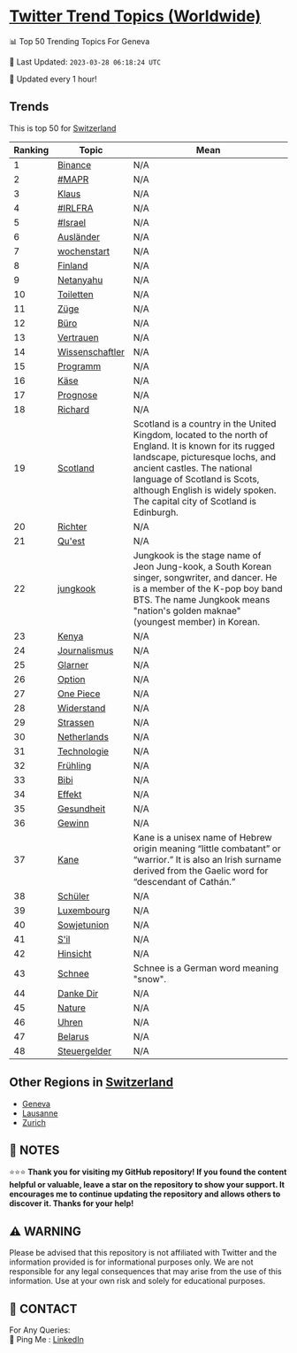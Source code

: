 [Twitter Trend Topics (Worldwide)](https://github.com/ErcinDedeoglu/Twitter-Trend-Topics)
==========


📊 Top 50 Trending Topics For Geneva

📆 Last Updated: `2023-03-28 06:18:24 UTC`

🔧 Updated every 1 hour!


## Trends

This is top 50 for [Switzerland](</Switzerland>)

| Ranking | Topic | Mean |
| ------- | ------------ | ------------ |
| 1 | [Binance](http://twitter.com/search?q=Binance) | N/A |
| 2 | [#MAPR](http://twitter.com/search?q=%23MAPR) | N/A |
| 3 | [Klaus](http://twitter.com/search?q=Klaus) | N/A |
| 4 | [#IRLFRA](http://twitter.com/search?q=%23IRLFRA) | N/A |
| 5 | [#Israel](http://twitter.com/search?q=%23Israel) | N/A |
| 6 | [Ausländer](http://twitter.com/search?q=Ausl%c3%a4nder) | N/A |
| 7 | [wochenstart](http://twitter.com/search?q=wochenstart) | N/A |
| 8 | [Finland](http://twitter.com/search?q=Finland) | N/A |
| 9 | [Netanyahu](http://twitter.com/search?q=Netanyahu) | N/A |
| 10 | [Toiletten](http://twitter.com/search?q=Toiletten) | N/A |
| 11 | [Züge](http://twitter.com/search?q=Z%c3%bcge) | N/A |
| 12 | [Büro](http://twitter.com/search?q=B%c3%bcro) | N/A |
| 13 | [Vertrauen](http://twitter.com/search?q=Vertrauen) | N/A |
| 14 | [Wissenschaftler](http://twitter.com/search?q=Wissenschaftler) | N/A |
| 15 | [Programm](http://twitter.com/search?q=Programm) | N/A |
| 16 | [Käse](http://twitter.com/search?q=K%c3%a4se) | N/A |
| 17 | [Prognose](http://twitter.com/search?q=Prognose) | N/A |
| 18 | [Richard](http://twitter.com/search?q=Richard) | N/A |
| 19 | [Scotland](http://twitter.com/search?q=Scotland) | Scotland is a country in the United Kingdom, located to the north of England. It is known for its rugged landscape, picturesque lochs, and ancient castles. The national language of Scotland is Scots, although English is widely spoken. The capital city of Scotland is Edinburgh. |
| 20 | [Richter](http://twitter.com/search?q=Richter) | N/A |
| 21 | [Qu'est](http://twitter.com/search?q=Qu%27est) | N/A |
| 22 | [jungkook](http://twitter.com/search?q=jungkook) | Jungkook is the stage name of Jeon Jung-kook, a South Korean singer, songwriter, and dancer. He is a member of the K-pop boy band BTS. The name Jungkook means "nation's golden maknae" (youngest member) in Korean. |
| 23 | [Kenya](http://twitter.com/search?q=Kenya) | N/A |
| 24 | [Journalismus](http://twitter.com/search?q=Journalismus) | N/A |
| 25 | [Glarner](http://twitter.com/search?q=Glarner) | N/A |
| 26 | [Option](http://twitter.com/search?q=Option) | N/A |
| 27 | [One Piece](http://twitter.com/search?q=One+Piece) | N/A |
| 28 | [Widerstand](http://twitter.com/search?q=Widerstand) | N/A |
| 29 | [Strassen](http://twitter.com/search?q=Strassen) | N/A |
| 30 | [Netherlands](http://twitter.com/search?q=Netherlands) | N/A |
| 31 | [Technologie](http://twitter.com/search?q=Technologie) | N/A |
| 32 | [Frühling](http://twitter.com/search?q=Fr%c3%bchling) | N/A |
| 33 | [Bibi](http://twitter.com/search?q=Bibi) | N/A |
| 34 | [Effekt](http://twitter.com/search?q=Effekt) | N/A |
| 35 | [Gesundheit](http://twitter.com/search?q=Gesundheit) | N/A |
| 36 | [Gewinn](http://twitter.com/search?q=Gewinn) | N/A |
| 37 | [Kane](http://twitter.com/search?q=Kane) | Kane is a unisex name of Hebrew origin meaning “little combatant” or “warrior.” It is also an Irish surname derived from the Gaelic word for “descendant of Cathán.” |
| 38 | [Schüler](http://twitter.com/search?q=Sch%c3%bcler) | N/A |
| 39 | [Luxembourg](http://twitter.com/search?q=Luxembourg) | N/A |
| 40 | [Sowjetunion](http://twitter.com/search?q=Sowjetunion) | N/A |
| 41 | [S'il](http://twitter.com/search?q=S%27il) | N/A |
| 42 | [Hinsicht](http://twitter.com/search?q=Hinsicht) | N/A |
| 43 | [Schnee](http://twitter.com/search?q=Schnee) | Schnee is a German word meaning "snow". |
| 44 | [Danke Dir](http://twitter.com/search?q=Danke+Dir) | N/A |
| 45 | [Nature](http://twitter.com/search?q=Nature) | N/A |
| 46 | [Uhren](http://twitter.com/search?q=Uhren) | N/A |
| 47 | [Belarus](http://twitter.com/search?q=Belarus) | N/A |
| 48 | [Steuergelder](http://twitter.com/search?q=Steuergelder) | N/A |



## Other Regions in [Switzerland](</Switzerland>)

* [Geneva](</Switzerland/Geneva.md>)
* [Lausanne](</Switzerland/Lausanne.md>)
* [Zurich](</Switzerland/Zurich.md>)



## 📝 NOTES

⭐⭐⭐ **Thank you for visiting my GitHub repository! If you found the content helpful or valuable, leave a star on the repository to show your support. It encourages me to continue updating the repository and allows others to discover it. Thanks for your help!**


## ⚠️ WARNING

Please be advised that this repository is not affiliated with Twitter and the information provided is for informational purposes only. We are not responsible for any legal consequences that may arise from the use of this information. Use at your own risk and solely for educational purposes.


## 📨 CONTACT

 For Any Queries:  
            🏓 Ping Me : [LinkedIn](https://www.linkedin.com/in/ercindedeoglu/)
